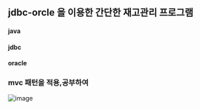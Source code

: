 jdbc-orcle 을 이용한 간단한 재고관리 프로그램
-----------------------------------------------------
#### java
#### jdbc
#### oracle
### mvc 패턴을 적용,공부하여
![image](https://user-images.githubusercontent.com/39455087/92776193-ff9aa880-f3d9-11ea-891e-08941dbc4aaa.png)
